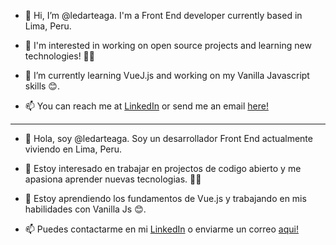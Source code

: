 - 👋 Hi, I’m @ledarteaga. I'm a Front End developer currently based in Lima, Peru.

- 👀 I'm interested in working on open source projects and learning new technologies! 🐱‍🏍

- 🌱 I’m currently learning VueJ.js and working on my Vanilla Javascript skills 😊.

- 📫 You can reach me at <a href="https://www.linkedin.com/in/luis-arteaga-90a5a4193">LinkedIn</a> or send me an email <a href="mailto:ledarteaga@gmail.com?Subject=Hola%20Luis!">here!</a>


-----------------------------------------------------------------------------------------

- 👋 Hola, soy @ledarteaga. Soy un desarrollador Front End actualmente viviendo en Lima, Peru. 

- 👀 Estoy interesado en trabajar en projectos de codigo abierto y me apasiona aprender nuevas tecnologias. 🐱‍🏍

- 🌱 Estoy aprendiendo los fundamentos de Vue.js y trabajando en mis habilidades con Vanilla Js 😊.

- 📫 Puedes contactarme en mi <a href="https://www.linkedin.com/in/luis-arteaga-90a5a4193">LinkedIn</a> o enviarme un correo <a href="mailto:ledarteaga@gmail.com?Subject=Hola%20Luis!">aqui!</a>


<!---
ledarteaga/ledarteaga is a ✨ special ✨ repository because its `README.md` (this file) appears on your GitHub profile.
You can click the Preview link to take a look at your changes.
--->

